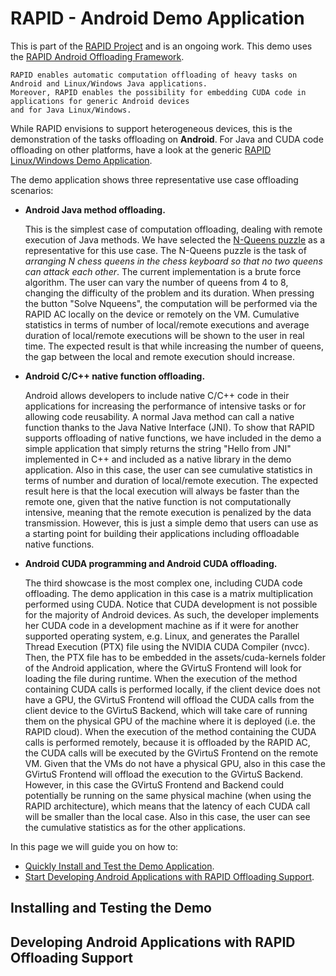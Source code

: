 # RAPID - Android Demo Application
This is part of the [RAPID Project](http://www.rapid-project.eu) and is an ongoing work. This demo uses the [RAPID Android Offloading Framework](https://github.com/RapidProjectH2020/rapid-android).
```
RAPID enables automatic computation offloading of heavy tasks on Android and Linux/Windows Java applications.
Moreover, RAPID enables the possibility for embedding CUDA code in applications for generic Android devices
and for Java Linux/Windows.
```
While RAPID envisions to support heterogeneous devices, this is the demonstration of the tasks offloading on **Android**.
For Java and CUDA code offloading on other platforms, have a look at the generic [RAPID Linux/Windows Demo Application](https://github.com/RapidProjectH2020/rapid-linux-DemoApp).

The demo application shows three representative use case offloading scenarios:
* **Android Java method offloading.**

  This is the simplest case of computation offloading, dealing with remote execution of Java methods.
  We have selected the [N-Queens puzzle](https://developers.google.com/optimization/puzzles/queens) as a representative for this use case.
  The N-Queens puzzle is the task of *arranging N chess queens in the chess keyboard so that no two queens can attack each other*.
  The current implementation is a brute force algorithm.
  The user can vary the number of queens from 4 to 8, changing the difficulty of the problem and its duration.
  When pressing the button "Solve Nqueens", the computation will be performed via the RAPID AC locally on the device or remotely on the VM.
  Cumulative statistics in terms of number of local/remote executions and average duration of local/remote executions will be shown to the user in real time.
  The expected result is that while increasing the number of queens, the gap between the local and remote execution should increase.

* **Android C/C++ native function offloading.**

  Android allows developers to include native C/C++ code in their applications for increasing the performance 
  of intensive tasks or for allowing code reusability. 
  A normal Java method can call a native function thanks to the Java Native Interface (JNI). 
  To show that RAPID supports offloading of native functions, we have included in the demo a simple application 
  that simply returns the string "Hello from JNI" implemented in C++ and included as a native library in the demo application.
  Also in this case, the user can see cumulative statistics in terms of number and duration of local/remote execution.
  The expected result here is that the local execution will always be faster than the remote one, 
  given that the native function is not computationally intensive, meaning that the remote execution is penalized by the data transmission.
  However, this is just a simple demo that users can use as a starting point for building their applications 
  including offloadable native functions.

* **Android CUDA programming and Android CUDA offloading.**

  The third showcase is the most complex one, including CUDA code offloading.
  The demo application in this case is a matrix multiplication performed using CUDA.
  Notice that CUDA development is not possible for the majority of Android devices.
  As such, the developer implements her CUDA code in a development machine as if it were for another supported operating system,
  e.g. Linux, and generates the Parallel Thread Execution (PTX) file using the NVIDIA CUDA Compiler (nvcc).
  Then, the PTX file has to be embedded in the assets/cuda-kernels folder of the Android application, 
  where the GVirtuS Frontend will look for loading the file during runtime.
  When the execution of the method containing CUDA calls is performed locally, if the client device does not have a GPU, 
  the GVirtuS Frontend will offload the CUDA calls from the client device to the GVirtuS Backend, 
  which will take care of running them on the physical GPU of the machine where it is deployed (i.e. the RAPID cloud). 
  When the execution of the method containing the CUDA calls is performed remotely, because it is offloaded by the RAPID AC,
  the CUDA calls will be executed by the GVirtuS Frontend on the remote VM.
  Given that the VMs do not have a physical GPU, also in this case the GVirtuS Frontend will offload the execution to the GVirtuS Backend.
  However, in this case the GVirtuS Frontend and Backend could potentially be running on the same physical machine 
  (when using the RAPID architecture), which means that the latency of each CUDA call will be smaller than the local case.
  Also in this case, the user can see the cumulative statistics as for the other applications.


In this page we will guide you on how to:
* [Quickly Install and Test the Demo Application](#installing-and-testing-the-demo).
* [Start Developing Android Applications with RAPID Offloading Support](#developing-android-applications-with-rapid-offloading-suppport).


## Installing and Testing the Demo


## Developing Android Applications with RAPID Offloading Support
